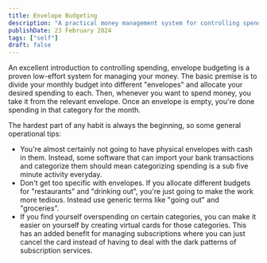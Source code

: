 ```yaml
---
title: Envelope Budgeting
description: "A practical money management system for controlling spending."
publishDate: 23 February 2024
tags: ["self"]
draft: false
---
```


An excellent introduction to controlling spending, envelope budgeting is a proven  low-effort system for managing your money. The basic premise is to divide your monthly budget into different "envelopes" and allocate your desired spending to each. Then, whenever you want to spend money, you take it from the relevant envelope. Once an envelope is empty, you're done spending in that category for the month.


The hardest part of any habit is always the beginning, so some general operational tips:

- You're almost certainly not going to have physical envelopes with cash in them. Instead, some software that can import your bank transactions and categorize them should mean categorizing spending is a sub five minute activity everyday.
- Don't get too specific with envelopes. If you allocate different budgets for "restaurants" and "drinking out", you're just going to make the work more tedious. Instead use generic terms like "going out" and "groceries".
- If you find yourself overspending on certain categories, you can make it easier on yourself by creating virtual cards for those categories. This has an added benefit for managing subscriptions where you can just cancel the card instead of having to deal with the dark patterns of subscription services.

